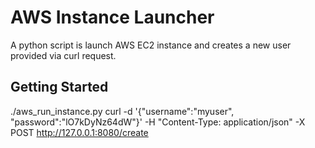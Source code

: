# AWS Instance Launcher

A python script is launch AWS EC2 instance and creates a new user provided via curl request.


## Getting Started

./aws_run_instance.py
curl -d '{"username":"myuser", "password":"lO7kDyNz64dW"}' -H "Content-Type: application/json" -X POST http://127.0.0.1:8080/create

